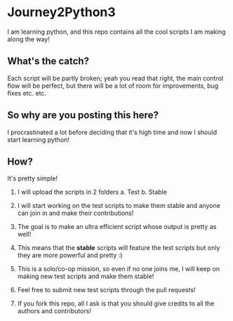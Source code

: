 # Journey2Python3
I am learning python, and this repo contains all the cool scripts I am making along the way!

## What's the catch?
Each script will be partly broken; yeah you read that right, the main control flow will be perfect, but there will be a lot of room for improvements, bug fixes etc. etc.

## So why are you posting this here?
I procrastinated a lot before deciding that it's high time and now I should start learning python!

## How?

It's pretty simple!

1. I will upload the scripts in 2 folders
    a. Test
    b. Stable
 
2. I will start working on the test scripts to make them stable and anyone can join in and make their contributions!
3. The goal is to make an ultra efficient script whose output is pretty as well!
4. This means that the **stable** scripts will feature the test scripts but only they are more powerful and pretty :)
5. This is a solo/co-op mission, so even if no one joins me, I will keep on making new test scripts and make them stable!
6. Feel free to submit new test scripts through the pull requests!

7. If you fork this repo, all I ask is that you should give credits to all the authors and contributors!
